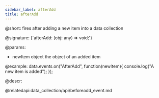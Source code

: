 ```yaml
---
sidebar_label: afterAdd
title: afterAdd
---          
```


@short: fires after adding a new item into a data collection

@signature: {'afterAdd: (obj: any) => void;'}
	
@params:
- newItem		object			the object of an added item

@example:
data.events.on("AfterAdd", function(newItem){
	console.log("A new item is added");
});


@descr:

@relatedapi:data_collection/api/beforeadd_event.md
